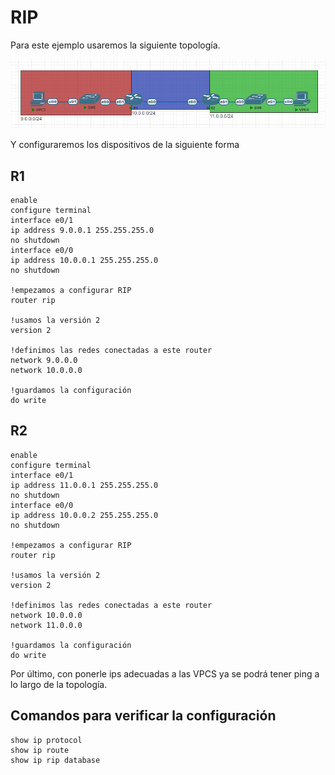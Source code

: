 # RIP

Para este ejemplo usaremos la siguiente topología.

![Alt text](img/Captura%20de%20pantalla%202023-04-22%20200508.png)

Y configuraremos los dispositivos de la siguiente forma

## R1

    enable
    configure terminal
    interface e0/1
    ip address 9.0.0.1 255.255.255.0
    no shutdown
    interface e0/0
    ip address 10.0.0.1 255.255.255.0
    no shutdown

    !empezamos a configurar RIP
    router rip

    !usamos la versión 2
    version 2

    !definimos las redes conectadas a este router
    network 9.0.0.0
    network 10.0.0.0
    
    !guardamos la configuración
    do write

## R2

    enable
    configure terminal
    interface e0/1
    ip address 11.0.0.1 255.255.255.0
    no shutdown
    interface e0/0
    ip address 10.0.0.2 255.255.255.0
    no shutdown

    !empezamos a configurar RIP
    router rip

    !usamos la versión 2
    version 2

    !definimos las redes conectadas a este router
    network 10.0.0.0
    network 11.0.0.0
    
    !guardamos la configuración
    do write

Por último, con ponerle ips adecuadas a las VPCS ya se podrá tener ping a lo largo de la topología.

## Comandos para verificar la configuración

    show ip protocol
    show ip route
    show ip rip database
